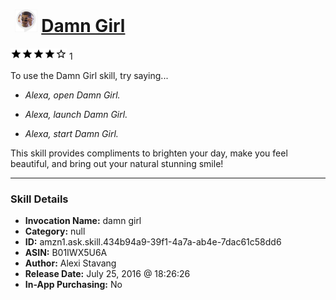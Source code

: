 # &nbsp;<img src="skill_icon" alt="Damn Girl icon" width="36"> [Damn Girl](http://alexa.amazon.com/#skills/amzn1.ask.skill.434b94a9-39f1-4a7a-ab4e-7dac61c58dd6)
![4 stars](../../images/ic_star_black_18dp_1x.png)![4 stars](../../images/ic_star_black_18dp_1x.png)![4 stars](../../images/ic_star_black_18dp_1x.png)![4 stars](../../images/ic_star_black_18dp_1x.png)![4 stars](../../images/ic_star_border_black_18dp_1x.png) 1

To use the Damn Girl skill, try saying...

* *Alexa, open Damn Girl.*

* *Alexa, launch Damn Girl.*

* *Alexa, start Damn Girl.*

This skill provides compliments to brighten your day, make you feel beautiful, and bring out your natural stunning smile!

***

### Skill Details

* **Invocation Name:** damn girl
* **Category:** null
* **ID:** amzn1.ask.skill.434b94a9-39f1-4a7a-ab4e-7dac61c58dd6
* **ASIN:** B01IWX5U6A
* **Author:** Alexi Stavang
* **Release Date:** July 25, 2016 @ 18:26:26
* **In-App Purchasing:** No
